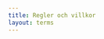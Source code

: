 ```yaml
---
title: Regler och villkor
layout: terms
---
```

<head>
		<meta charset="utf-8">
		<meta http-equiv="x-ua-compatible" content="ie=edge">		
		<meta name="viewport" content="width=device-width">
		<title>
			{% if page.title == nil %}
			{{ page.title }}
			{% else %}
			{{ page.title }} –
			{% endif %}
			Regler och villkor
		</title>
		<style type="text/css" media="screen">
	
		</style>
</head>
<html lang="en">
<div class="greyback">
	<h2>
		Regler och villkor 
	</h2>
	<div id="container">
		<div id="theterms">
			<ul>
				<li>	
					Om <strong>du är under 18&nbsp;år</strong> behöver du ha <strong>målsmans godkännande</strong> för att genomföra aktiviteten.
				</li>	
				<li>
					Vid <strong>problem med kortbetalning</strong> vid bokning, skriv ett email till <a href="mailto:info@aventyrsupplevelser.com">info@aventyrsupplevelser.com</a>.
				</li>	
				<li>
					<strong>Avbokning eller ändring</strong> av i antal platser kan göras <strong>fram till 7&nbsp;dagar</strong> före bokat datum.
					Platser som avbokas senare återbetalas&nbsp;ej.
				</li>	
				<li>
					<strong>Ombokning</strong> till nytt datum kan göras fram till <strong>3&nbsp;dagar</strong> före bokad aktivitet.
				</li>	
				<li>	
					OBS. Vid eventuell avbokning kan <strong>ej serviceavgiften</strong> för kortköpet återbetalas. Denna avgift kan variera för olika kortföretag.
				</li>	
			</ul>
		</div>
	</div>
</div>
<div class="whiteback">
	<h2>
		Terms and conditions 
	</h2>
	<div id="container">
		<div id="theterms">
			<ul>
				<li>	
					If <strong>you are under 18</strong> you need <strong>parental or guardian approval</strong> in order to climb in the&nbsp;park.
				</li>	
				<li>
					In case of any <strong>problems with the card payment</strong> during booking, write an email to <a href="mailto:info@aventyrsupplevelser.com">info@aventyrsupplevelser.com</a>.
				</li>	
				<li>
					<strong>Cancellations or changes</strong> to the number of people can be done <strong>until 7&nbsp;days</strong> before the booked activity. Cancellations at a later time will not be refunded. 
				</li>	
				<li>
					You can <strong>change the booking date</strong> until <strong>3&nbsp;days</strong> before booked&nbsp;activity.
				</li>	
				<li>
					N.B. In the case of cancellation the the payment processing fee will <strong>not be refunded</strong>. This fee may vary depending on your card&nbsp;provider. 
				</li>	
			</ul>
		</div>
	</div>
</div>
</html>